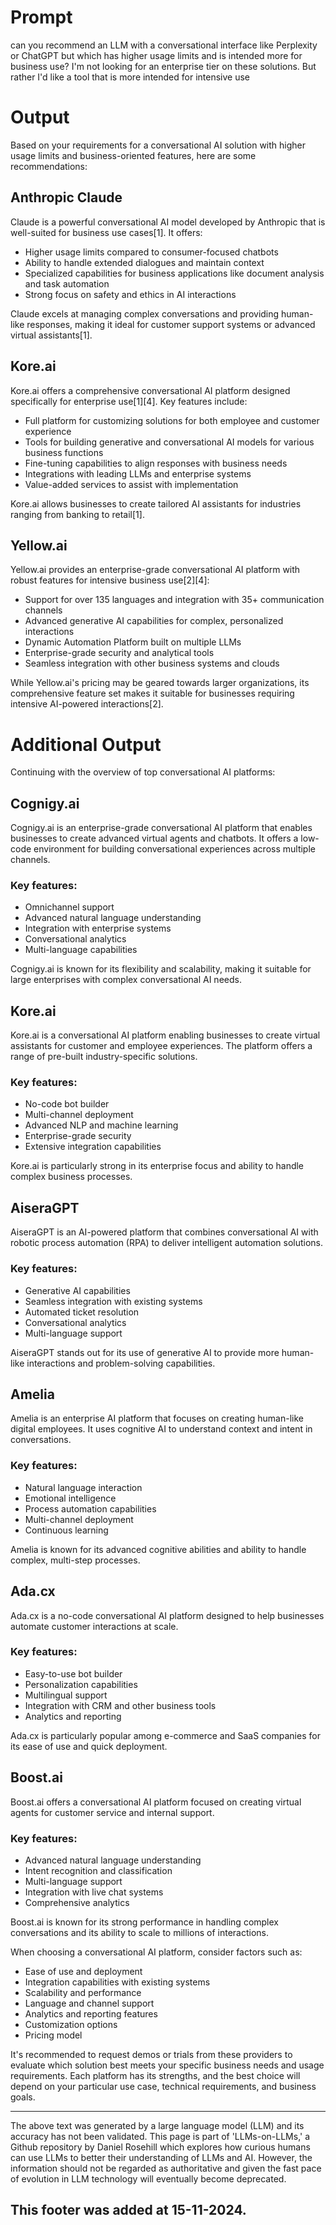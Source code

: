 # Prompt

can you recommend an LLM with a conversational interface like Perplexity or ChatGPT but which has higher usage limits and is intended more for business use? I'm not looking for an enterprise tier on these solutions. But rather I'd like a tool that is more intended for intensive use

# Output

Based on your requirements for a conversational AI solution with higher usage limits and business-oriented features, here are some recommendations:

## Anthropic Claude

Claude is a powerful conversational AI model developed by Anthropic that is well-suited for business use cases\[1]. It offers:

- Higher usage limits compared to consumer-focused chatbots
- Ability to handle extended dialogues and maintain context
- Specialized capabilities for business applications like document analysis and task automation
- Strong focus on safety and ethics in AI interactions

Claude excels at managing complex conversations and providing human-like responses, making it ideal for customer support systems or advanced virtual assistants\[1].

## Kore.ai

Kore.ai offers a comprehensive conversational AI platform designed specifically for enterprise use\[1]\[4]. Key features include:

- Full platform for customizing solutions for both employee and customer experience
- Tools for building generative and conversational AI models for various business functions
- Fine-tuning capabilities to align responses with business needs
- Integrations with leading LLMs and enterprise systems
- Value-added services to assist with implementation

Kore.ai allows businesses to create tailored AI assistants for industries ranging from banking to retail\[1].

## Yellow.ai

Yellow.ai provides an enterprise-grade conversational AI platform with robust features for intensive business use\[2]\[4]:

- Support for over 135 languages and integration with 35+ communication channels
- Advanced generative AI capabilities for complex, personalized interactions
- Dynamic Automation Platform built on multiple LLMs
- Enterprise-grade security and analytical tools
- Seamless integration with other business systems and clouds

While Yellow.ai's pricing may be geared towards larger organizations, its comprehensive feature set makes it suitable for businesses requiring intensive AI-powered interactions\[2].

# Additional Output

Continuing with the overview of top conversational AI platforms:

## Cognigy.ai

Cognigy.ai is an enterprise-grade conversational AI platform that enables businesses to create advanced virtual agents and chatbots. It offers a low-code environment for building conversational experiences across multiple channels.

### Key features:

- Omnichannel support
- Advanced natural language understanding
- Integration with enterprise systems
- Conversational analytics
- Multi-language capabilities

Cognigy.ai is known for its flexibility and scalability, making it suitable for large enterprises with complex conversational AI needs.

## Kore.ai

Kore.ai is a conversational AI platform enabling businesses to create virtual assistants for customer and employee experiences. The platform offers a range of pre-built industry-specific solutions.

### Key features:

- No-code bot builder
- Multi-channel deployment
- Advanced NLP and machine learning
- Enterprise-grade security
- Extensive integration capabilities

Kore.ai is particularly strong in its enterprise focus and ability to handle complex business processes.

## AiseraGPT

AiseraGPT is an AI-powered platform that combines conversational AI with robotic process automation (RPA) to deliver intelligent automation solutions.

### Key features:

- Generative AI capabilities
- Seamless integration with existing systems
- Automated ticket resolution
- Conversational analytics
- Multi-language support

AiseraGPT stands out for its use of generative AI to provide more human-like interactions and problem-solving capabilities.

## Amelia

Amelia is an enterprise AI platform that focuses on creating human-like digital employees. It uses cognitive AI to understand context and intent in conversations.

### Key features:

- Natural language interaction
- Emotional intelligence
- Process automation capabilities
- Multi-channel deployment
- Continuous learning

Amelia is known for its advanced cognitive abilities and ability to handle complex, multi-step processes.

## Ada.cx

Ada.cx is a no-code conversational AI platform designed to help businesses automate customer interactions at scale.

### Key features:

- Easy-to-use bot builder
- Personalization capabilities
- Multilingual support
- Integration with CRM and other business tools
- Analytics and reporting

Ada.cx is particularly popular among e-commerce and SaaS companies for its ease of use and quick deployment.

## Boost.ai

Boost.ai offers a conversational AI platform focused on creating virtual agents for customer service and internal support.

### Key features:

- Advanced natural language understanding
- Intent recognition and classification
- Multi-language support
- Integration with live chat systems
- Comprehensive analytics

Boost.ai is known for its strong performance in handling complex conversations and its ability to scale to millions of interactions.

When choosing a conversational AI platform, consider factors such as:

- Ease of use and deployment
- Integration capabilities with existing systems
- Scalability and performance
- Language and channel support
- Analytics and reporting features
- Customization options
- Pricing model

It's recommended to request demos or trials from these providers to evaluate which solution best meets your specific business needs and usage requirements. Each platform has its strengths, and the best choice will depend on your particular use case, technical requirements, and business goals.

---

The above text was generated by a large language model (LLM) and its accuracy has not been validated. This page is part of 'LLMs-on-LLMs,' a Github repository by Daniel Rosehill which explores how curious humans can use LLMs to better their understanding of LLMs and AI. However, the information should not be regarded as authoritative and given the fast pace of evolution in LLM technology will eventually become deprecated. 

This footer was added at 15-11-2024.
---